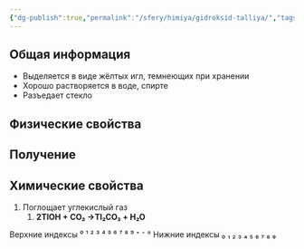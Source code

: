 ```yaml
---
{"dg-publish":true,"permalink":"/sfery/himiya/gidroksid-talliya/","tags":["Неорганика"]}
---
```


## Общая информация
- Выделяется в виде жёлтых игл, темнеющих при хранении
- Хорошо растворяется в воде, спирте
- Разъедает стекло
## Физические свойства
## Получение
## Химические свойства
1. Поглощает углекислый газ
	1. **2TlOH + CO₂ →Tl₂CO₃ + H₂O**

Верхние индексы ⁰ ¹ ² ³ ⁴ ⁵ ⁶ ⁷ ⁸ ⁹ ⁺ ⁻ °
Нижние индексы ₀ ₁ ₂ ₃ ₄ ₅ ₆ ₇ ₈ ₉ 